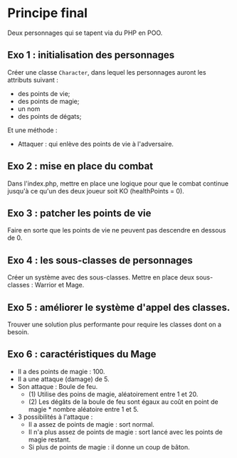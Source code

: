 # Principe final
Deux personnages qui se tapent via du PHP en POO.

## Exo 1 : initialisation des personnages
Créer une classe ```Character```, dans lequel les personnages auront les attributs suivant :
- des points de vie;
- des points de magie;
- un nom
- des points de dégats;

Et une méthode :
- Attaquer : qui enlève des points de vie à l'adversaire.

## Exo 2 : mise en place du combat
Dans l'index.php, mettre en place une logique pour que le combat continue jusqu'à ce qu'un des deux joueur soit KO (healthPoints = 0).

## Exo 3 : patcher les points de vie
Faire en sorte que les points de vie ne peuvent pas descendre en dessous de 0.

## Exo 4 : les sous-classes de personnages
Créer un système avec des sous-classes.
Mettre en place deux sous-classes : Warrior et Mage.

## Exo 5 : améliorer le système d'appel des classes.
Trouver une solution plus performante pour require les classes dont on a besoin.

## Exo 6 : caractéristiques du Mage
- Il a des points de magie : 100.
- Il a une attaque (damage) de 5.
- Son attaque : Boule de feu. 
    - (1) Utilise des poins de magie, aléatoirement entre 1 et 20.
    - (2) Les dégâts de la boule de feu sont égaux au coût en point de magie * nombre aléatoire entre 1 et 5.
- 3 possibilités à l'attaque :
    - Il a assez de points de magie : sort normal.
    - Il n'a plus assez de points de magie : sort lancé avec les points de magie restant.
    - Si plus de points de magie : il donne un coup de bâton.